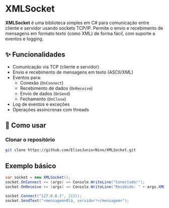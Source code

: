 # XMLSocket

**XMLSocket** é uma biblioteca simples em C# para comunicação entre cliente e servidor usando sockets TCP/IP. Permite o envio e recebimento de mensagens em formato texto (como XML) de forma fácil, com suporte a eventos e logging.

## ✨ Funcionalidades

- Comunicação via TCP (cliente e servidor)
- Envio e recebimento de mensagens em texto (ASCII/XML)
- Eventos para:
  - Conexão (`OnConnect`)
  - Recebimento de dados (`OnReceive`)
  - Envio de dados (`OnSend`)
  - Fechamento (`OnClose`)
- Log de eventos e exceções
- Operações assíncronas com threads

## 🚀 Como usar

### Clonar o repositório

```bash
git clone https://github.com/EliasJuniorNino/XMLSocket.git
```

## Exemplo básico
```c#
var socket = new XMLSocket();
socket.OnConnect += (args) => Console.WriteLine("Conectado!");
socket.OnReceive += (args) => Console.WriteLine("Recebido: " + args.XML);

socket.Connect("127.0.0.1", 2121);
socket.SendText("<mensagem>Olá, servidor!</mensagem>");
```
